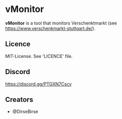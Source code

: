 # vMonitor
**vMonitor** is a tool that monitors Verschenktmarkt (see https://www.verschenkmarkt-stuttgart.de/).
## Licence
MIT-License. See 'LICENCE' file.
## Discord
https://discord.gg/PTGXN7Cscy
## Creators
* @DirseBirse
